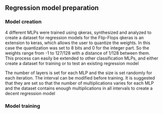 ## Regression model preparation


### Model creation
4 different MLPs were trained using qkeras, synthesized and analyzed to create a dataset for regression models for the Flip-Flops
qkeras is an extension to keras, which allows the user to quantize the weights. In this case the quantization was set to 8 bits and 0 for the integer part. So the weights range from -1 to 127/128 with a distance of 1/128 between them.
This process can easily be extended to other classification MLPs, and either create a dataset for training or to test an existing regression model

The number of layers is set for each MLP and the size is set randomly for each iteration. The interval can be modified before training. It is suggested that they are set so that the number of multiplications varies for each MLP and the dataset contains enough multiplications in all intervals to create a decent regression model

### Model training
